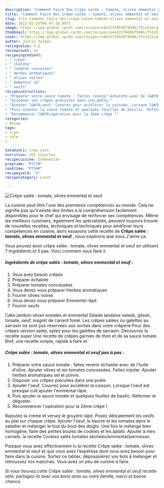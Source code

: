 ```yaml
---
description: "Comment Faire Des Crêpe salée : tomate, olives emmental et oeuf"
title: "Comment Faire Des Crêpe salée : tomate, olives emmental et oeuf"
slug: 5111-comment-faire-des-crepe-salee-tomate-olives-emmental-et-oeuf
date: 2021-02-25T09:47:18.897Z
image: https://img-global.cpcdn.com/recipes/e4e323f6656f9d4b/751x532cq70/crepe-salee-tomate-olives-emmental-et-oeuf-photo-principale-de-la-recette.jpg
thumbnail: https://img-global.cpcdn.com/recipes/e4e323f6656f9d4b/751x532cq70/crepe-salee-tomate-olives-emmental-et-oeuf-photo-principale-de-la-recette.jpg
cover: https://img-global.cpcdn.com/recipes/e4e323f6656f9d4b/751x532cq70/crepe-salee-tomate-olives-emmental-et-oeuf-photo-principale-de-la-recette.jpg
author: Justin Vargas
ratingvalue: 3.2
reviewcount: 14
recipeingredient:
- " crpes"
- " chalote"
- " tomates concasses"
- " Herbes aromatiques"
- " olives noires"
- " Emmental rp"
- " oeufs"
recipeinstructions:
- "Préparer votre sauce tomate : faites revenir échalote avec de l&#39;huile d&#39;olive. Ajouter olives et les tomates concassées. Faites mijoter. Ajouter herbes aromatiques sel et poivre."
- "Disposer vos crêpes précuites dans une poêle."
- "Ajouter l&#39;oeuf. Couvrez pour accélérer la cuisson. Lorsque l&#39;oeuf est presque cuit ajouter l&#39;emmental râpé."
- "Puis ajouter la sauce tomate et quelques feuilles de basilic. Refermer er déguster."
- "Recommencer l&#39;opération pour la 2ème crêpe !"
categories:
- Resep
tags:
- crpe
- sale
- 

katakunci: crpe sale  
nutrition: 261 calories
recipecuisine: Indonesian
preptime: "PT27M"
cooktime: "PT34M"
recipeyield: "3"
recipecategory: Lunch

---
```



![Crêpe salée : tomate, olives emmental et oeuf](https://img-global.cpcdn.com/recipes/e4e323f6656f9d4b/751x532cq70/crepe-salee-tomate-olives-emmental-et-oeuf-photo-principale-de-la-recette.jpg)

La cuisine peut être l'une des premières compétences au monde. Cela ne signifie pas qu'il existe des limites à la compréhension facilement disponibles pour le chef qui envisage de renforcer ses compétences. Même les meilleurs cuisiniers, également les spécialistes, peuvent toujours trouver de nouvelles recettes, techniques et techniques pour améliorer leurs compétences en cuisine, alors essayons cette recette de <strong> Crêpe salée : tomate, olives emmental et oeuf </strong>, nous espérons que vous J'aime ça.

<!--inarticleads1-->

Vous pouvez avoir crêpe salée : tomate, olives emmental et oeuf en utilisant 7 Ingrédients et 5 pas. Voici comment vous faire il.

##### Ingrédients de crêpe salée : tomate, olives emmental et oeuf :

1. Vous avez besoin  crêpes
1. Préparer  échalote
1. Préparer  tomates concassées
1. Vous devez vous préparer  Herbes aromatiques
1. Fournir  olives noires
1. Vous devez vous préparer  Emmental râpé
1. Fournir  oeufs


Cake jambon olives tomates et emmental  Salade landaise salade, gésier, tomate, oeuf, magret de canard fumé. Les crêpes salées ou galettes au sarrasin ne sont pas réservées aux sorties dans votre crêperie Pour des crêpes version salée, optez pour les galettes de sarrasin. Découvrez la recette super Une recette de crêpes garnies de thon et de sa sauce tomate. Bref, une recette simple, rapide à faire et. 

<!--inarticleads2-->

##### Crêpe salée : tomate, olives emmental et oeuf pas à pas :

1. Préparer votre sauce tomate : faites revenir échalote avec de l&#39;huile d&#39;olive. Ajouter olives et les tomates concassées. Faites mijoter. Ajouter herbes aromatiques sel et poivre.
1. Disposer vos crêpes précuites dans une poêle.
1. Ajouter l&#39;oeuf. Couvrez pour accélérer la cuisson. Lorsque l&#39;oeuf est presque cuit ajouter l&#39;emmental râpé.
1. Puis ajouter la sauce tomate et quelques feuilles de basilic. Refermer er déguster.
1. Recommencer l&#39;opération pour la 2ème crêpe !


Rajoutez la crème et versez le gruyère râpé. Posez délicatement les oeufs au plat sur chaque crêpe. Ajouter l&#39;oeuf, le beurre et les tomates dans le saladier et mélanger le tout du bout des doigts. Une fois le mélange bien homogène, faire des petites boules de cookies et les aplatir. Ajouter à mes carnets. la recette Cookies salés tomates séchées/emmental/parmesan. 

<!--inarticleads1-->

<p>
Puisque vous avez effectivement lu la recette Crêpe salée : tomate, olives emmental et oeuf et que vous avez l'expertise dont vous avez besoin pour faire dans la cuisine. Sortez ce tablier, dépoussiérez vos bols à mélanger et retroussez vos manches. Vous avez un peu de cuisine à faire.
</p>

<p>
<i>Si vous trouvez cette Crêpe salée : tomate, olives emmental et oeuf recette utile, partagez-la avec vos bons amis ou votre famille, merci et bonne chance.</i>
</p>

